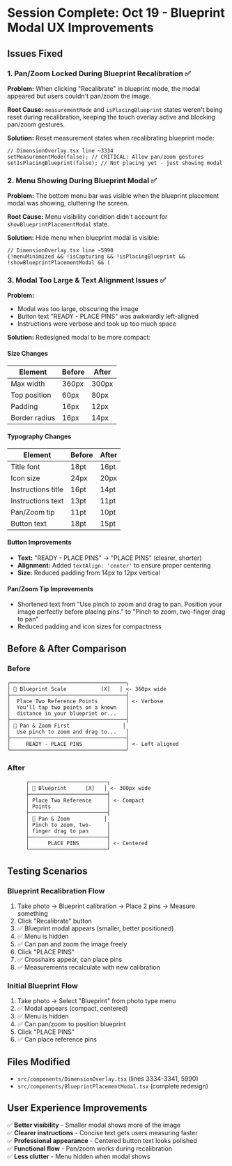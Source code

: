 # Session Complete: Oct 19 - Blueprint Modal UX Improvements

## Issues Fixed

### 1. Pan/Zoom Locked During Blueprint Recalibration ✅
**Problem:** When clicking "Recalibrate" in blueprint mode, the modal appeared but users couldn't pan/zoom the image.

**Root Cause:** `measurementMode` and `isPlacingBlueprint` states weren't being reset during recalibration, keeping the touch overlay active and blocking pan/zoom gestures.

**Solution:** Reset measurement states when recalibrating blueprint mode:
```tsx
// DimensionOverlay.tsx line ~3334
setMeasurementMode(false); // CRITICAL: Allow pan/zoom gestures
setIsPlacingBlueprint(false); // Not placing yet - just showing modal
```

### 2. Menu Showing During Blueprint Modal ✅
**Problem:** The bottom menu bar was visible when the blueprint placement modal was showing, cluttering the screen.

**Root Cause:** Menu visibility condition didn't account for `showBlueprintPlacementModal` state.

**Solution:** Hide menu when blueprint modal is visible:
```tsx
// DimensionOverlay.tsx line ~5990
{!menuMinimized && !isCapturing && !isPlacingBlueprint && !showBlueprintPlacementModal && (
```

### 3. Modal Too Large & Text Alignment Issues ✅
**Problem:** 
- Modal was too large, obscuring the image
- Button text "READY - PLACE PINS" was awkwardly left-aligned
- Instructions were verbose and took up too much space

**Solution:** Redesigned modal to be more compact:

#### Size Changes
| Element | Before | After |
|---------|--------|-------|
| Max width | 360px | 300px |
| Top position | 60px | 80px |
| Padding | 16px | 12px |
| Border radius | 16px | 14px |

#### Typography Changes
| Element | Before | After |
|---------|--------|-------|
| Title font | 18pt | 16pt |
| Icon size | 24px | 20px |
| Instructions title | 16pt | 14pt |
| Instructions text | 13pt | 11pt |
| Pan/Zoom tip | 11pt | 10pt |
| Button text | 18pt | 15pt |

#### Button Improvements
- **Text:** "READY - PLACE PINS" → "PLACE PINS" (clearer, shorter)
- **Alignment:** Added `textAlign: 'center'` to ensure proper centering
- **Size:** Reduced padding from 14px to 12px vertical

#### Pan/Zoom Tip Improvements
- Shortened text from "Use pinch to zoom and drag to pan. Position your image perfectly before placing pins." to "Pinch to zoom, two-finger drag to pan"
- Reduced padding and icon sizes for compactness

## Before & After Comparison

### Before
```
┌─────────────────────────────────────┐
│ 🎯 Blueprint Scale           [X]   │ <- 360px wide
├─────────────────────────────────────┤
│  Place Two Reference Points         │ <- Verbose
│  You'll tap two points on a known   │
│  distance in your blueprint or...   │
├─────────────────────────────────────┤
│ 👋 Pan & Zoom First                 │
│  Use pinch to zoom and drag to...   │
├─────────────────────────────────────┤
│     READY - PLACE PINS              │ <- Left aligned
└─────────────────────────────────────┘
```

### After
```
      ┌─────────────────────────┐
      │ 🎯 Blueprint      [X]   │ <- 300px wide
      ├─────────────────────────┤
      │ Place Two Reference     │ <- Compact
      │ Points                  │
      ├─────────────────────────┤
      │ 👋 Pan & Zoom           │
      │ Pinch to zoom, two-     │
      │ finger drag to pan      │
      ├─────────────────────────┤
      │      PLACE PINS         │ <- Centered
      └─────────────────────────┘
```

## Testing Scenarios

### Blueprint Recalibration Flow
1. Take photo → Blueprint calibration → Place 2 pins → Measure something
2. Click "Recalibrate" button
3. ✅ Blueprint modal appears (smaller, better positioned)
4. ✅ Menu is hidden
5. ✅ Can pan and zoom the image freely
6. Click "PLACE PINS"
7. ✅ Crosshairs appear, can place pins
8. ✅ Measurements recalculate with new calibration

### Initial Blueprint Flow
1. Take photo → Select "Blueprint" from photo type menu
2. ✅ Modal appears (compact, centered)
3. ✅ Menu is hidden
4. ✅ Can pan/zoom to position blueprint
5. Click "PLACE PINS"
6. ✅ Can place reference pins

## Files Modified
- `src/components/DimensionOverlay.tsx` (lines 3334-3341, 5990)
- `src/components/BlueprintPlacementModal.tsx` (complete redesign)

## User Experience Improvements
✅ **Better visibility** - Smaller modal shows more of the image  
✅ **Clearer instructions** - Concise text gets users measuring faster  
✅ **Professional appearance** - Centered button text looks polished  
✅ **Functional flow** - Pan/zoom works during recalibration  
✅ **Less clutter** - Menu hidden when modal shows
